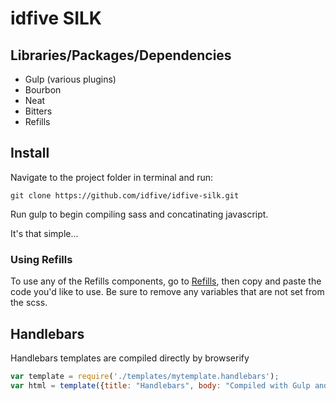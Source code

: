 # idfive SILK

## Libraries/Packages/Dependencies

* Gulp (various plugins)
* Bourbon
* Neat
* Bitters
* Refills

## Install

Navigate to the project folder in terminal and run:

	git clone https://github.com/idfive/idfive-silk.git
	
Run gulp to begin compiling sass and concatinating javascript.

It's that simple...

### Using Refills

To use any of the Refills components, go to [Refills](http://refills.bourbon.io/ "Bourbon Refills"), then copy and paste the code you'd like to use. Be sure to remove any variables that are not set from the scss.

## Handlebars

Handlebars templates are compiled directly by browserify

```javascript
var template = require('./templates/mytemplate.handlebars');
var html = template({title: "Handlebars", body: "Compiled with Gulp and Browserify"});
